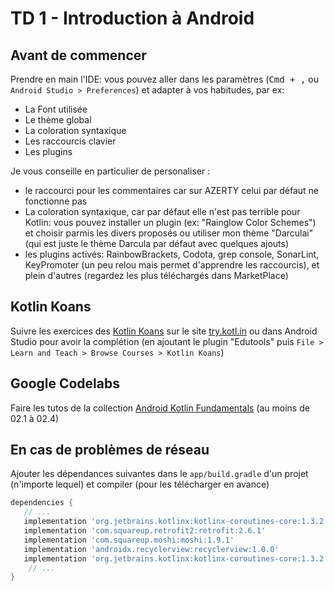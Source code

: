 # TD 1 - Introduction à Android

## Avant de commencer
Prendre en main l'IDE: vous pouvez aller dans les paramètres (<kbd>Cmd + ,</kbd> ou  `Android Studio > Preferences`) et adapter à vos habitudes, par ex:
- La Font utilisée
- Le thème global
- La coloration syntaxique
- Les raccourcis clavier
- Les plugins

Je vous conseille en particulier de personaliser :
- le raccourci pour les commentaires car sur AZERTY celui par défaut ne fonctionne pas
- La coloration syntaxique, car par défaut elle n'est pas terrible pour Kotlin: vous pouvez installer un plugin (ex: "Rainglow Color Schemes") et choisir parmis les divers proposés ou utiliser mon thème "Darculai" (qui est juste le thème Darcula par défaut avec quelques ajouts)
- les plugins activés: RainbowBrackets, Codota, grep console, SonarLint, KeyPromoter (un peu relou mais permet d'apprendre les raccourcis), et plein d'autres (regardez les plus téléchargés dans MarketPlace)

## Kotlin Koans

Suivre les exercices des [Kotlin Koans](https://try.kotlinlang.org) sur le site [try.kotl.in](https://try.kotl.in) ou dans Android Studio pour avoir la complétion (en ajoutant le plugin "Edutools" puis `File > Learn and Teach > Browse Courses > Kotlin Koans`)

## Google Codelabs
Faire les tutos de la collection
[Android Kotlin Fundamentals](https://codelabs.developers.google.com/android-kotlin-fundamentals/) (au moins de 02.1 à 02.4)

## En cas de problèmes de réseau
Ajouter les dépendances suivantes dans le `app/build.gradle` d'un projet (n'importe lequel) et compiler (pour les télécharger en avance)

```groovy
dependencies {
   // ...
   implementation 'org.jetbrains.kotlinx:kotlinx-coroutines-core:1.3.2'
   implementation 'com.squareup.retrofit2:retrofit:2.6.1'
   implementation 'com.squareup.moshi:moshi:1.9.1'
   implementation 'androidx.recyclerview:recyclerview:1.0.0'
   implementation 'org.jetbrains.kotlinx:kotlinx-coroutines-core:1.3.2'
    // ...
}
```
